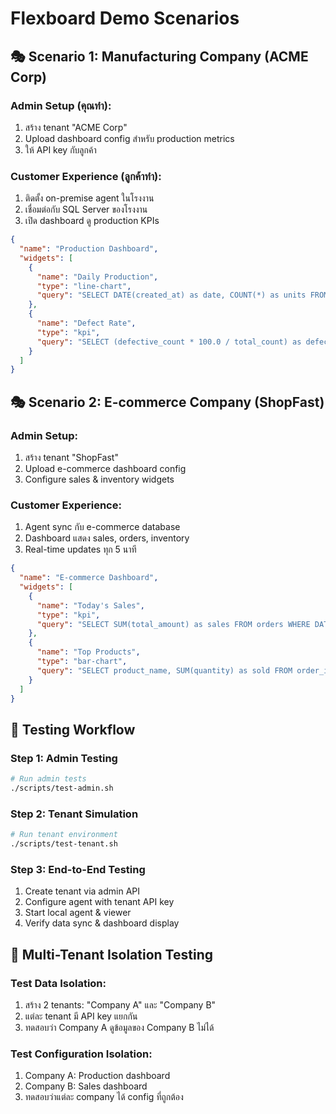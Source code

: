 # Flexboard Demo Scenarios

## 🎭 Scenario 1: Manufacturing Company (ACME Corp)

### Admin Setup (คุณทำ):

1. สร้าง tenant "ACME Corp"
2. Upload dashboard config สำหรับ production metrics
3. ให้ API key กับลูกค้า

### Customer Experience (ลูกค้าทำ):

1. ติดตั้ง on-premise agent ในโรงงาน
2. เชื่อมต่อกับ SQL Server ของโรงงาน
3. เปิด dashboard ดู production KPIs

```json
{
  "name": "Production Dashboard",
  "widgets": [
    {
      "name": "Daily Production",
      "type": "line-chart",
      "query": "SELECT DATE(created_at) as date, COUNT(*) as units FROM production_logs GROUP BY DATE(created_at)"
    },
    {
      "name": "Defect Rate",
      "type": "kpi",
      "query": "SELECT (defective_count * 100.0 / total_count) as defect_rate FROM quality_metrics"
    }
  ]
}
```

## 🎭 Scenario 2: E-commerce Company (ShopFast)

### Admin Setup:

1. สร้าง tenant "ShopFast"
2. Upload e-commerce dashboard config
3. Configure sales & inventory widgets

### Customer Experience:

1. Agent sync กับ e-commerce database
2. Dashboard แสดง sales, orders, inventory
3. Real-time updates ทุก 5 นาที

```json
{
  "name": "E-commerce Dashboard",
  "widgets": [
    {
      "name": "Today's Sales",
      "type": "kpi",
      "query": "SELECT SUM(total_amount) as sales FROM orders WHERE DATE(created_at) = CURDATE()"
    },
    {
      "name": "Top Products",
      "type": "bar-chart",
      "query": "SELECT product_name, SUM(quantity) as sold FROM order_items GROUP BY product_name ORDER BY sold DESC LIMIT 10"
    }
  ]
}
```

## 🧪 Testing Workflow

### Step 1: Admin Testing

```bash
# Run admin tests
./scripts/test-admin.sh
```

### Step 2: Tenant Simulation

```bash
# Run tenant environment
./scripts/test-tenant.sh
```

### Step 3: End-to-End Testing

1. Create tenant via admin API
2. Configure agent with tenant API key
3. Start local agent & viewer
4. Verify data sync & dashboard display

## 🔄 Multi-Tenant Isolation Testing

### Test Data Isolation:

1. สร้าง 2 tenants: "Company A" และ "Company B"
2. แต่ละ tenant มี API key แยกกัน
3. ทดสอบว่า Company A ดูข้อมูลของ Company B ไม่ได้

### Test Configuration Isolation:

1. Company A: Production dashboard
2. Company B: Sales dashboard
3. ทดสอบว่าแต่ละ company ได้ config ที่ถูกต้อง
